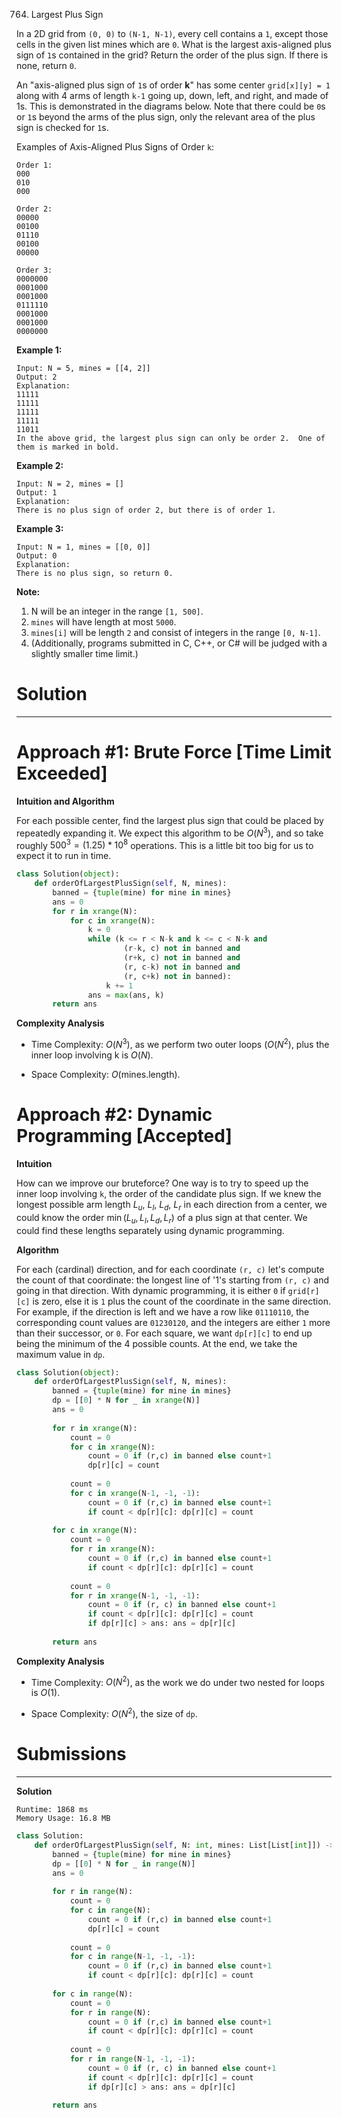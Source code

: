 764. Largest Plus Sign

In a 2D grid from `(0, 0)` to `(N-1, N-1)`, every cell contains a `1`, except those cells in the given list mines which are `0`. What is the largest axis-aligned plus sign of `1`s contained in the grid? Return the order of the plus sign. If there is none, return `0`.

An "axis-aligned plus sign of `1`s of order **k**" has some center `grid[x][y] = 1` along with 4 arms of length `k-1` going up, down, left, and right, and made of 1s. This is demonstrated in the diagrams below. Note that there could be `0`s or `1`s beyond the arms of the plus sign, only the relevant area of the plus sign is checked for `1`s.

Examples of Axis-Aligned Plus Signs of Order `k`:

```
Order 1:
000
010
000

Order 2:
00000
00100
01110
00100
00000

Order 3:
0000000
0001000
0001000
0111110
0001000
0001000
0000000
```

**Example 1:**

```
Input: N = 5, mines = [[4, 2]]
Output: 2
Explanation:
11111
11111
11111
11111
11011
In the above grid, the largest plus sign can only be order 2.  One of them is marked in bold.
```

**Example 2:**

```
Input: N = 2, mines = []
Output: 1
Explanation:
There is no plus sign of order 2, but there is of order 1.
```

**Example 3:**

```
Input: N = 1, mines = [[0, 0]]
Output: 0
Explanation:
There is no plus sign, so return 0.
```

**Note:**

1. N will be an integer in the range `[1, 500]`.
1. `mines` will have length at most `5000`.
1. `mines[i]` will be length `2` and consist of integers in the range `[0, N-1]`.
1. (Additionally, programs submitted in C, C++, or C# will be judged with a slightly smaller time limit.)

# Solution
---
# Approach #1: Brute Force [Time Limit Exceeded]
**Intuition and Algorithm**

For each possible center, find the largest plus sign that could be placed by repeatedly expanding it. We expect this algorithm to be $O(N^3)$, and so take roughly $500^3 = (1.25) * 10^8$ operations. This is a little bit too big for us to expect it to run in time.

```python
class Solution(object):
    def orderOfLargestPlusSign(self, N, mines):
        banned = {tuple(mine) for mine in mines}
        ans = 0
        for r in xrange(N):
            for c in xrange(N):
                k = 0
                while (k <= r < N-k and k <= c < N-k and
                        (r-k, c) not in banned and
                        (r+k, c) not in banned and
                        (r, c-k) not in banned and
                        (r, c+k) not in banned):
                    k += 1
                ans = max(ans, k)
        return ans
```

**Complexity Analysis**

* Time Complexity: $O(N^3)$, as we perform two outer loops $(O(N^2)$, plus the inner loop involving k is $O(N)$.

* Space Complexity: $O(\text{mines.length})$.

# Approach #2: Dynamic Programming [Accepted]
**Intuition**

How can we improve our bruteforce? One way is to try to speed up the inner loop involving `k`, the order of the candidate plus sign. If we knew the longest possible arm length $L_u$, $L_l$, $L_d$, $L_r$ in each direction from a center, we could know the order $\min(L_u, L_l, L_d, L_r)$ of a plus sign at that center. We could find these lengths separately using dynamic programming.

**Algorithm**

For each (cardinal) direction, and for each coordinate `(r, c)` let's compute the count of that coordinate: the longest line of '1's starting from `(r, c)` and going in that direction. With dynamic programming, it is either `0` if `grid[r][c]` is zero, else it is `1` plus the count of the coordinate in the same direction. For example, if the direction is left and we have a row like `01110110`, the corresponding count values are `01230120`, and the integers are either `1` more than their successor, or `0`. For each square, we want `dp[r][c]` to end up being the minimum of the 4 possible counts. At the end, we take the maximum value in `dp`.

```python
class Solution(object):
    def orderOfLargestPlusSign(self, N, mines):
        banned = {tuple(mine) for mine in mines}
        dp = [[0] * N for _ in xrange(N)]
        ans = 0
        
        for r in xrange(N):
            count = 0
            for c in xrange(N):
                count = 0 if (r,c) in banned else count+1
                dp[r][c] = count
            
            count = 0
            for c in xrange(N-1, -1, -1):
                count = 0 if (r,c) in banned else count+1
                if count < dp[r][c]: dp[r][c] = count
        
        for c in xrange(N):
            count = 0
            for r in xrange(N):
                count = 0 if (r,c) in banned else count+1
                if count < dp[r][c]: dp[r][c] = count
            
            count = 0
            for r in xrange(N-1, -1, -1):
                count = 0 if (r, c) in banned else count+1
                if count < dp[r][c]: dp[r][c] = count
                if dp[r][c] > ans: ans = dp[r][c]
        
        return ans
```

**Complexity Analysis**

* Time Complexity: $O(N^2)$, as the work we do under two nested for loops is $O(1)$.

* Space Complexity: $O(N^2)$, the size of `dp`.

# Submissions
---
**Solution**
```
Runtime: 1868 ms
Memory Usage: 16.8 MB
```
```python
class Solution:
    def orderOfLargestPlusSign(self, N: int, mines: List[List[int]]) -> int:
        banned = {tuple(mine) for mine in mines}
        dp = [[0] * N for _ in range(N)]
        ans = 0
        
        for r in range(N):
            count = 0
            for c in range(N):
                count = 0 if (r,c) in banned else count+1
                dp[r][c] = count
            
            count = 0
            for c in range(N-1, -1, -1):
                count = 0 if (r,c) in banned else count+1
                if count < dp[r][c]: dp[r][c] = count
        
        for c in range(N):
            count = 0
            for r in range(N):
                count = 0 if (r,c) in banned else count+1
                if count < dp[r][c]: dp[r][c] = count
            
            count = 0
            for r in range(N-1, -1, -1):
                count = 0 if (r, c) in banned else count+1
                if count < dp[r][c]: dp[r][c] = count
                if dp[r][c] > ans: ans = dp[r][c]
        
        return ans
```